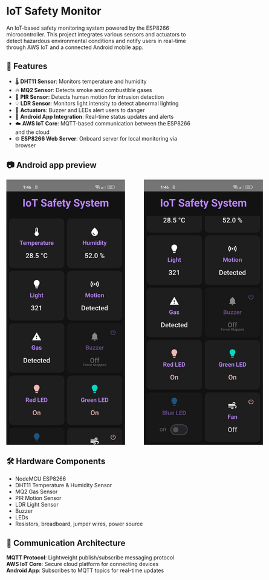 <h1>IoT Safety Monitor</h1>

<p>
  An IoT-based safety monitoring system powered by the ESP8266 microcontroller.
  This project integrates various sensors and actuators to detect hazardous environmental conditions and notify users in real-time through AWS IoT and a connected Android mobile app.
</p>

<h2>🔧 Features</h2>
<ul>
  <li>🌡️ <strong>DHT11 Sensor</strong>: Monitors temperature and humidity</li>
  <li>🔥 <strong>MQ2 Sensor</strong>: Detects smoke and combustible gases</li>
  <li>👀 <strong>PIR Sensor</strong>: Detects human motion for intrusion detection</li>
  <li>💡 <strong>LDR Sensor</strong>: Monitors light intensity to detect abnormal lighting</li>
  <li>🚨 <strong>Actuators</strong>: Buzzer and LEDs alert users to danger</li>
  <li>📱 <strong>Android App Integration</strong>: Real-time status updates and alerts</li>
  <li>☁️ <strong>AWS IoT Core</strong>: MQTT-based communication between the ESP8266 and the cloud</li>
  <li>🌐 <strong>ESP8266 Web Server</strong>: Onboard server for local monitoring via browser</li>
</ul>

<h2>📷 Android app preview</h2>

<div style="display: flex; gap: 50px; align-items: center;">
  <img src="images/iot1.jpeg" height="700" />
  <img src="images/iot2.jpeg" height="700" />
</div>


<h2>🛠️ Hardware Components</h2>
<ul>
  <li>NodeMCU ESP8266</li>
  <li>DHT11 Temperature & Humidity Sensor</li>
  <li>MQ2 Gas Sensor</li>
  <li>PIR Motion Sensor</li>
  <li>LDR Light Sensor</li>
  <li>Buzzer</li>
  <li>LEDs</li>
  <li>Resistors, breadboard, jumper wires, power source</li>
</ul>

<h2>📡 Communication Architecture</h2>
<p>
  <strong>MQTT Protocol</strong>: Lightweight publish/subscribe messaging protocol<br/>
  <strong>AWS IoT Core</strong>: Secure cloud platform for connecting devices<br/>
  <strong>Android App</strong>: Subscribes to MQTT topics for real-time updates
</p>

